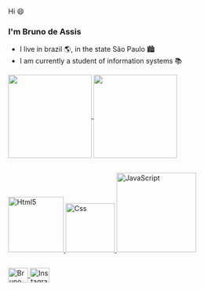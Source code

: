Hi :smile:

### I'm Bruno de Assis
- I live in brazil :earth_americas:, in the state São Paulo :cityscape:
- I am currently a student of information systems :books:

<div>
   <a href="https://github.com/Bruno-Dassis">
    <img align="center" height="170em"	src="https://github-readme-stats.vercel.app/api?username=Bruno-                                   Dassis&show_icons=true&theme=graywhite&include_all_commits=true&count_private=true"/>
    <img align="center" height="170em" src="https://github-readme-stats.vercel.app/api/top-langs/?username=Bruno-Dassis&layout=compact&theme=graywhite"/>
</div>
 
 ##
 
<div>
  <a href="https://dev.to/envoy_/150-badges-for-github-pnk" target="_blank">
  <img src="https://img.shields.io/badge/HTML5-E34F26?style=for-the-badge&logo=html5&logoColor=white" alt="Html5" width="113" heigth"90" style="max-with: 100%";></img>
  </a>

  <a href="https://dev.to/envoy_/150-badges-for-github-pnk" target="_blank">
  <img src="https://img.shields.io/badge/CSS3-1572B6?style=for-the-badge&logo=css3&logoColor=white" alt="Css" width="100" heigth"80" style="max-with: 100%";></img>
  </a>

  <a href="https://dev.to/envoy_/150-badges-for-github-pnk" target="_blank">
  <img src="https://img.shields.io/badge/JavaScript-F7DF1E?style=for-the-badge&logo=javascript&logoColor=black" alt="JavaScript" width="162" heigth"150" border-      radius="10px" style="max-with: 100%";></img>
</a>
</div>

  ##

<div>
  <a href="https://www.linkedin.com/in/bruno-de-assis-pereira-7a411219a/" target="_blank">
  <img align="center" alt="Bruno linkedin" height="30" width="40" src="https://img.shields.io/badge/LinkedIn-0077B5?style=for-the-badge&logo=linkedin&logoColor=white"      style="max-with: 100%";> 

  </a>
  <a href="https://www.instagram.com/_d_assis/" target="_blank">
  <img align="center" alt="Instagram" height="30" width="40" src="https://img.shields.io/badge/Instagram-E4405F?style=for-the-badge&logo=instagram&logoColor=white" style="max-with: 100%";> 
  </a>
 </div>
